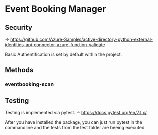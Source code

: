 # Event Booking Manager

## Security

-> https://github.com/Azure-Samples/active-directory-python-external-identities-api-connector-azure-function-validate

Basic Authentification is set by default within the project.

## Methods

### eventbooking-scan

## Testing

Testing is implemented via pytest. -> https://docs.pytest.org/en/7.1.x/

After you have installed the package, you can just run pytest in the commandline and the tests from the test folder are beeing executed.